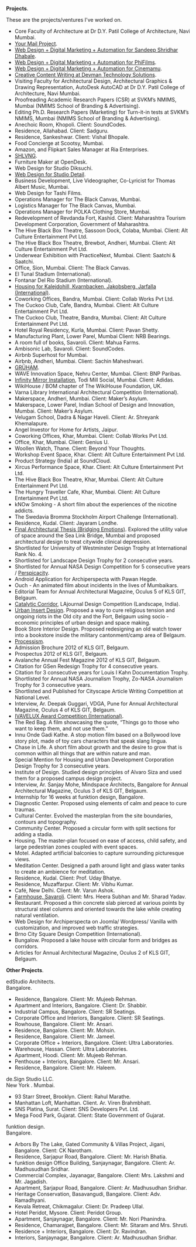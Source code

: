 
**Projects**.

These are the projects/ventures I've worked on.

- Core Faculty of Architecture at Dr D.Y. Patil College of Architecture, Navi Mumbai.  
- <a href="https://kushalsamant.github.io/projects/yourmailproject_archive.html">Your&nbsp;Mail&nbsp;Project</a>.  
- <a href="https://sandishridhar.tumblr.com" rel="noopener noreferrer" target="_blank">Web Design + Digital Marketing + Automation for Sandeep Shridhar Dhabale</a>.  
- <a href="https://phifilms.in" rel="noopener noreferrer" target="_blank">Web Design + Digital Marketing + Automation for PhiFilms</a>.  
- <a href="https://cinemamu.in" rel="noopener noreferrer" target="_blank">Web Design + Digital Marketing + Automation for Cinemamu</a>.  
- <a href="https://devmantechnology.com" rel="noopener noreferrer" target="_blank">Creative Content Writing at Devman Technology Solutions</a>.  
- Visiting Faculty for Architectural Design, Architectural Graphics & Drawing Representation, AutoDesk AutoCAD at Dr D.Y. Patil College of Architecture, Navi Mumbai.  
- Proofreading Academic Research Papers (CSR) at SVKM’s NMIMS, Mumbai (NMIMS School  of Branding & Advertising).  
- Editing Ph.D. Research Papers (Marketing) for Turn-it-in tests at SVKM’s NMIMS, Mumbai  (NMIMS School of Branding & Advertising).  
- Anechoic Room, Khopoli. Client: SoundCodes.  
- Residence, Allahabad. Client: Sadguru.  
- Residence, Sankeshwar. Client: Vishal Bhopale.  
- Food Concierge at Scootsy, Mumbai.  
- Amazon, and Flipkart Sales Manager at Ria Enterprises.  
- <a href="https://kushalsamant.github.io/projects/shlvng.html">SHLVNG</a>.  
- Furniture Maker at OpenDesk.  
- Web Design for Studio Diksuchi.  
- <a href="https://studiodetail.co.in" rel="noopener noreferrer" target="_blank">Web Design for Studio Detail</a>.  
- Business Development, Live Videographer, Co-Lyricist for Thomas Albert Music, Mumbai.  
- Web Design for Tashi Films.  
- Operations Manager for The Black Canvas, Mumbai.  
- Logistics Manager for The Black Canvas, Mumbai.  
- Operations Manager for POLKA Clothing Store, Mumbai.  
- Redevelopment of Revdanda Fort, Kashid. Client: Maharashtra Tourism Development Corporation, Government of Maharashtra.  
- The Hive Black Box Theatre, Sassoon Dock, Colaba, Mumbai. Client: Alt Culture Entertainment Pvt Ltd.  
- The Hive Black Box Theatre, Brewbot, Andheri, Mumbai. Client: Alt Culture Entertainment Pvt Ltd.  
- Underwear Exhibition with PracticeNext, Mumbai. Client: Saatchi & Saatchi.  
- Office, Sion, Mumbai. Client: The Black Canvas.  
- El Tunal Stadium (International).  
- Fontanar Del Rio Stadium (International).  
- <a href="https://kushalsamant.github.io/projects/housing_for_kalejdohill_kvarnbacken_jakobsberg.html">Housing for Kalejdohill, Kvarnbacken, Jakobsberg, Jarfalla (International)</a>.  
- Coworking Offices, Bandra, Mumbai. Client: Collab Works Pvt Ltd.  
- The Cuckoo Club, Cafe, Bandra, Mumbai. Client: Alt Culture Entertainment Pvt Ltd.  
- The Cuckoo Club, Theatre, Bandra, Mumbai. Client: Alt Culture Entertainment Pvt Ltd.  
- Hotel Royal Residency, Kurla, Mumbai. Client: Pavan Shetty.  
- Manufacturing Plant, Lower Parel, Mumbai Client: NRB Bearings.  
- A room full of books, Savaroli. Client: Mahua Farms.  
- Ambisonic Lab, Savaroli. Client: SoundCodes.  
- Airbnb Superhost for Mumbai.  
- Airbnb, Andheri, Mumbai. Client: Sachin Maheshwari.  
- <a href="https://kushalsamant.github.io/projects/gruham.html">GRÜHAM</a>.  
- WAVE Innovation Space, Nehru Center, Mumbai. Client: BNP Paribas.  
- <a href="https://kushalsamant.github.io/projects/infinity_mirror.html">Infinity Mirror Installation</a>, Todi Mill Social, Mumbai. Client: Adidas.  
- WikiHouse / BOM chapter of The WikiHouse Foundation, UK.  
- Varna Library International Architectural Competition (International).  
- Makerspace, Andheri, Mumbai. Client: Maker’s Asylum.  
- Makerspace, Lower Parel, Indian School of Design and Innovation, Mumbai. Client: Maker’s  Asylum.  
- Velugam School, Dadra & Nagar Haveli. Client: Ar. Shreyank Khemalapure.  
- Angel Investor for Home for Artists, Jaipur.  
- Coworking Offices, Khar, Mumbai. Client: Collab Works Pvt Ltd.  
- Office, Khar, Mumbai. Client: Genius U.  
- Woollen Watch, Thane. Client: Beyond Your Thoughts.  
- Workshop Event Space, Khar. Client: Alt Culture Entertainment Pvt Ltd.  
- Product Strategy (India) at SoundCloud.  
- Xircus Performance Space, Khar. Client: Alt Culture Entertainment Pvt Ltd.  
- The Hive Black Box Theatre, Khar, Mumbai. Client: Alt Culture Entertainment Pvt Ltd.  
- The Hungry Traveller Cafe, Khar, Mumbai. Client: Alt Culture Entertainment Pvt Ltd.  
- kNOw Smoking - A short film about the experiences of the nicotine addicts.
- The Swedavia Bromma Stockholm Airport Challenge (International).  
- Residence, Kudal. Client: Jayaram Londhe.  
- <a href="https://kushalsamant.github.io/projects/bridging_emotions.html">Final Architectural Thesis (Bridging Emotions)</a>. Explored the utility value of space around the Sea Link Bridge, Mumbai and proposed architectural design to treat citywide clinical depression.  
- Shortlisted for University of Westminster Design Trophy at International Rank No. 4.  
- Shortlisted for Landscape Design Trophy for 2 consecutive years.  
- Shortlisted for Annual NASA Design Competition for 5 consecutive years / <a href="https://kushalsamant.github.io/projects/perspicacity.html" rel="noopener noreferrer" target="_blank">Perspicacity</a>.  
- Android Application for Archiperspecta with Pawan Hegde.  
- Ouch - An animated film about incidents in the lives of Mumbaikars.  
- Editorial Team for Annual Architectural Magazine, Oculus 5 of KLS GIT, Belgaum.  
- <a href="https://kushalsamant.github.io/projects/catalytic_corridor.html" rel="noopener noreferrer" target="_blank">Catalytic Corridor</a>, LAjournal Design Competition (Landscape, India).  
- <a href="https://kushalsamant.github.io/projects/urban_insert_design.html" rel="noopener noreferrer" target="_blank">Urban Insert Design</a>. Proposed a way to cure religious tension and ongoing riots in the Old city and the Fort, Belgaum using socio - economic principles of urban design and space making.  
- Book Store Interior Design. Proposed redesigning an old watch tower into a bookstore inside the military cantonment/camp area of Belgaum.  
- <a href="https://kushalsamant.github.io/projects/processism.html">Processism</a>.  
- Admission Brochure 2012 of KLS GIT, Belgaum.  
- Prospectus 2012 of KLS GIT, Belgaum.  
- Avalanche Annual Fest Magazine 2012 of KLS GIT, Belgaum.  
- Citation for GSen Redesign Trophy for 4 consecutive years.  
- Citation for 3 consecutive years for Louis I Kahn Documentation Trophy.  
- Shortlisted for Annual NASA Journalism Trophy, Zo-NASA Journalism Trophy for 3  consecutive years.  
- Shortlisted and Published for Cityscape Article Writing Competition at National Level.  
- Interview, Ar. Deepak Guggari, VDGA, Pune for Annual Architectural Magazine, Oculus 4 of  KLS GIT, Belgaum.  
- <a href="https://kushalsamant.github.io/projects/ivavelux_award_competition.html">IVAVELUX Award Competition (International)</a>.  
- The Red Bag. A film showcasing the quote, “Things go to those who want to keep them,  and not use them.”  
- Innu Onde Gadi Kathe. A stop motion film based on a Bollywood love story plot, made of toy  cars characters that speak slang lingua.  
- Chase in Life. A short film about growth and the desire to grow that is common within all  things that are within nature and man.  
- Special Mention for Housing and Urban Development Corporation Design Trophy for 3  consecutive years.  
- Institute of Design. Studied design principles of Alvaro Siza and used them for a proposed campus design project.  
- Interview, Ar. Sanjay Mohe, Mindspace Architects, Bangalore for Annual Architectural Magazine, Oculus 3 of KLS GIT, Belgaum.  
- Internship for 16 weeks at funktion design, Bangalore.  
- Diagnostic Center. Proposed using elements of calm and peace to cure traumas.  
- Cultural Center. Evolved the masterplan from the site boundaries, contours and topography.  
- Community Center. Proposed a circular form with split sections for adding a stadia.  
- Housing. The master-plan focused on ease of access, child safety, and large pedestrian zones coupled with event spaces.  
- Motel. Adapted artificial balconies to capture surrounding picturesque views.  
- Meditation Center. Designed a path around light and glass water tanks to create an ambience for meditation.  
- Residence, Kudal. Client: Prof. Uday Bhatye.  
- Residence, Muzaffarpur. Client: Mr. Vibhu Kumar.  
- Café, New Delhi. Client: Mr. Varun Ashok.  
- <a href="https://kushalsamant.github.io/projects/farmhouse_savaroli.html">Farmhouse, Savaroli</a>. Client: Mrs. Heera Subhan and Mr. Sharad Yadav.  
- Restaurant. Proposed a thin concrete slab pierced at various points by structural steel columns and oriented towards the lake while creating natural ventilation.  
- Web Design for Archiperspecta on Joomla/ Wordpress/ Vanilla with customization, and  improved web traffic strategies.  
- Brno City Square Design Competition (International).  
- Bungalow. Proposed a lake house with circular form and bridges as corridors.  
- Articles for Annual Architectural Magazine, Oculus 2 of KLS GIT, Belgaum.

**Other Projects**.

edStudio Architects.  
Bangalore.

- Residence, Bangalore. Client: Mr. Mujeeb Rehman.  
- Apartment and Interiors, Bangalore. Client: Dr. Shabbir.  
- Industrial Campus, Bangalore. Client: SR Seatings.  
- Corporate Office and Interiors, Bangalore. Client: SR Seatings.
- Rowhouse, Bangalore. Client: Mr. Ansari.  
- Residence, Bangalore. Client: Mr. Mohsin.  
- Residence, Bangalore. Client: Mr. Jameel.  
- Corporate Office + Interiors, Bangalore. Client: Ultra Laboratories.  
- Warehouse, Hassan. Client: Ultra Laboratories.  
- Apartment, Hoodi. Client: Mr. Mujeeb Rehman.  
- Penthouse + Interiors, Bangalore. Client: Mr. Ansari.  
- Residence, Bangalore. Client: Mr. Haleem.

de.Sign Studio LLC.  
New York . Mumbai.

- 93 Starr Street, Brooklyn. Client: Rahul Marathe.  
- Manhattan Loft, Manhattan. Client. Ar. Viren Brahmbhatt.  
- SNS Platina, Surat. Client: SNS Developers Pvt. Ltd.  
- Mega Food Park, Gujarat. Client: State Government of Gujarat.

funktion design.  
Bangalore.

- Arbors By The Lake, Gated Community & Villas Project, Jigani, Bangalore. Client: CK  Narotham.  
- Residence, Sarjapur Road, Bangalore. Client: Mr. Harish Bhatia.  
- funktion design Office Building, Sanjaynagar, Bangalore. Client: Ar. Madhusudhan Sridhar.  
- Commercial Complex, Jayanagar, Bangalore. Client: Mrs. Lakshmi and Mr. Jagadish.  
- Apartment, Sarjapur Road, Bangalore. Client: Ar. Madhusudhan Sridhar.  
- Heritage Conservation, Basavangudi, Bangalore. Client: Adv. Ramadhyani.
- Kevala Retreat, Chikmagalur. Client: Dr. Pradeep Ullal.  
- Hotel Peridot, Mysore. Client: Peridot Group.  
- Apartment, Sanjaynagar, Bangalore. Client: Mr. Nori Phanindra.  
- Residence, Chamarajpet, Bangalore. Client: Mr. Sitaram and Mrs. Shruti.  
- Residence + Interiors, Bangalore. Client: Dr. Ravindran.  
- Interiors, Sanjaynagar, Bangalore. Client: Ar. Madhusudhan Sridhar.